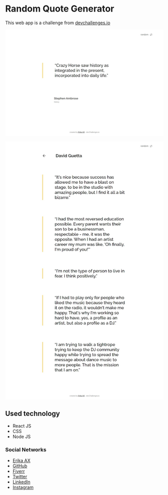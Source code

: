 # Random Quote Generator

This web app is a challenge from [devchallenges.io](https://devchallenges.io/)

![Random Quote](public/quote-page.jpeg)

![Random Quote](public/quotes-page.jpeg)

## Used technology

- React JS
- CSS
- Node JS

### Social Networks

- [Erika AX](https://erikaax.com)
- [GitHub](https://github.com/ErikaAX08)
- [Fiverr](https://es.fiverr.com/erikaax08)
- [Twitter](https://twitter.com/ErikaAX08)
- [LinkedIn](https://www.linkedin.com/in/erikaax/)
- [Instagram](https://www.instagram.com/erikaax08/)

